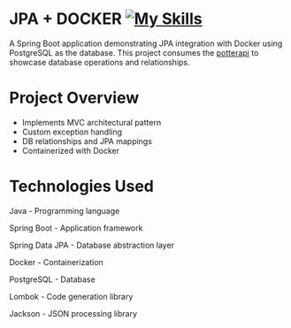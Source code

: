 # JPA + DOCKER [![My Skills](https://skillicons.dev/icons?i=spring,docker,postgres)](https://skillicons.dev)  

<p>A Spring Boot application demonstrating JPA integration with Docker using PostgreSQL as the database. This project consumes the
  <a href="https://github.com/fedeperin/potterapi">potterapi</a>
to showcase database operations and relationships.
</p>

# Project Overview
<ul>
<li>Implements MVC architectural pattern</li>
<li>Custom exception handling</li>
<li>DB relationships and JPA mappings</li>
<li>Containerized with Docker</li>
</ul>

# Technologies Used
<p>Java - Programming language</p>
<p>Spring Boot - Application framework</p>
<p>Spring Data JPA - Database abstraction layer</p>
<p>Docker - Containerization</p>
<p>PostgreSQL - Database</p>
<p>Lombok - Code generation library</p>
<p>Jackson - JSON processing library</p>
